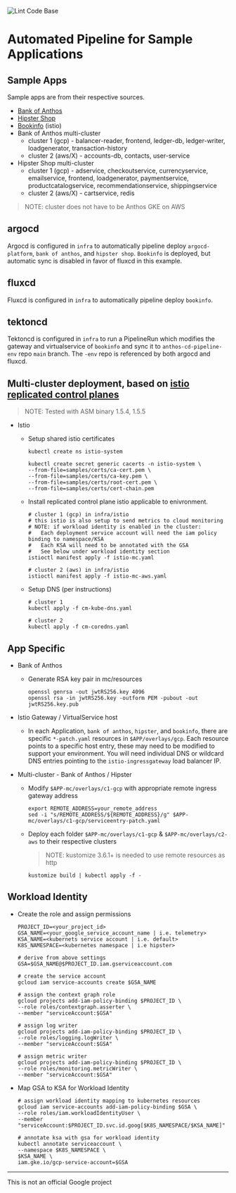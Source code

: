 ![Lint Code Base](https://github.com/kenthua/anthos-cd-pipeline/workflows/Lint%20Code%20Base/badge.svg)

# Automated Pipeline for Sample Applications

## Sample Apps
Sample apps are from their respective sources.

- [Bank of Anthos](https://github.com/GoogleCloudPlatform/bank-of-anthos)
- [Hipster Shop](https://github.com/GoogleCloudPlatform/microservices-demo)
- [Bookinfo](https://istio.io/latest/docs/examples/bookinfo/) (istio)
- Bank of Anthos multi-cluster
  - cluster 1 (gcp) - balancer-reader, frontend, ledger-db, ledger-writer, loadgenerator, transaction-history
  - cluster 2 (aws/X) - accounts-db, contacts, user-service
- Hipster Shop multi-cluster
  - cluster 1 (gcp) - adservice, checkoutservice, currencyservice, emailservice, frontend, loadgenerator, paymentservice, productcatalogservice, recommendationservice, shippingservice
  - cluster 2 (aws/X) - cartservice, redis

> NOTE: cluster does not have to be Anthos GKE on AWS

## argocd
Argocd is configured in `infra` to automatically pipeline deploy `argocd-platform`, `bank of anthos`, and `hipster shop`.  `Bookinfo` is deployed, but automatic sync is disabled in favor of fluxcd in this example.

## fluxcd
Fluxcd is configured in `infra` to automatically pipeline deploy `bookinfo`.

## tektoncd
Tektoncd is configured in `infra` to run a PipelineRun which modifies the gateway and virtualservice of `bookinfo` and sync it to `anthos-cd-pipeline-env` repo `main` branch.  The `-env` repo is referenced by both argocd and fluxcd.

## Multi-cluster deployment, based on [istio replicated control planes](https://istio.io/docs/setup/install/multicluster/gateways/)
> NOTE: Tested with ASM binary 1.5.4, 1.5.5
- Istio
  - Setup shared istio certificates

    ```shell
    kubectl create ns istio-system

    kubectl create secret generic cacerts -n istio-system \
    --from-file=samples/certs/ca-cert.pem \
    --from-file=samples/certs/ca-key.pem \
    --from-file=samples/certs/root-cert.pem \
    --from-file=samples/certs/cert-chain.pem
    ```

  - Install replicated control plane istio applicable to enivronment.

    ```shell
    # cluster 1 (gcp) in infra/istio
    # this istio is also setup to send metrics to cloud monitoring
    # NOTE: if workload identity is enabled in the cluster:
    #   Each deployment service account will need the iam policy binding to namespace/KSA
    #   Each KSA will need to be annotated with the GSA
    #   See below under workload identity section
    istioctl manifest apply -f istio-mc.yaml

    # cluster 2 (aws) in infra/istio
    istioctl manifest apply -f istio-mc-aws.yaml
    ```

  - Setup DNS (per instructions)

    ```shell
    # cluster 1
    kubectl apply -f cm-kube-dns.yaml
    
    # cluster 2
    kubectl apply -f cm-coredns.yaml
    ```

## App Specific
- Bank of Anthos
  - Generate RSA key pair in mc/resources

    ```shell
    openssl genrsa -out jwtRS256.key 4096
    openssl rsa -in jwtRS256.key -outform PEM -pubout -out jwtRS256.key.pub
    ```

- Istio Gateway / VirtualService host
  - In each Application, `bank of anthos`, `hipster`, and `bookinfo`, there are specific `*-patch.yaml` resources in `$APP/overlays/gcp`.  Each resource points to a specific host entry, these may need to be modified to support your environment.  You will need individual DNS or wildcard DNS entries pointing to the `istio-ingressgateway` load balancer IP.

- Multi-cluster - Bank of Anthos / Hipster 
  - Modify `$APP-mc/overlays/c1-gcp` with appropriate remote ingress gateway address

    ```shell
    export REMOTE_ADDRESS=your_remote_address
    sed -i "s/REMOTE_ADDRESS/${REMOTE_ADDRESS}/g" $APP-mc/overlays/c1-gcp/serviceentry-patch.yaml
    ```

  - Deploy each folder `$APP-mc/overlays/c1-gcp` & `$APP-mc/overlays/c2-aws` to their respective clusters
    > NOTE: kustomize 3.6.1+ is needed to use remote resources as http

    ```shell
    kustomize build | kubectl apply -f -
    ```

## Workload Identity
- Create the role and assign permissions

  ```shell
  PROJECT_ID=<your_project_id>
  GSA_NAME=<your_google_service_account_name | i.e. telemetry>
  KSA_NAME=<kubernets service account | i.e. default>
  K8S_NAMESPACE=<kubernetes namespace | i.e hipster>

  # derive from above settings
  GSA=$GSA_NAME@$PROJECT_ID.iam.gserviceaccount.com

  # create the service account
  gcloud iam service-accounts create $GSA_NAME

  # assign the context graph role
  gcloud projects add-iam-policy-binding $PROJECT_ID \
  --role roles/contextgraph.asserter \
  --member "serviceAccount:$GSA"

  # assign log writer
  gcloud projects add-iam-policy-binding $PROJECT_ID \
  --role roles/logging.logWriter \
  --member "serviceAccount:$GSA"

  # assign metric writer
  gcloud projects add-iam-policy-binding $PROJECT_ID \
  --role roles/monitoring.metricWriter \
  --member "serviceAccount:$GSA"
  ```

- Map GSA to KSA for Workload Identity
  ```shell
  # assign workload identity mapping to kubernetes resources
  gcloud iam service-accounts add-iam-policy-binding $GSA \
  --role roles/iam.workloadIdentityUser \
  --member "serviceAccount:$PROJECT_ID.svc.id.goog[$K8S_NAMESPACE/$KSA_NAME]"

  # annotate ksa with gsa for workload identity
  kubectl annotate serviceaccount \
  --namespace $K8S_NAMESPACE \
  $KSA_NAME \
  iam.gke.io/gcp-service-account=$GSA
  ```

---

This is not an official Google project
